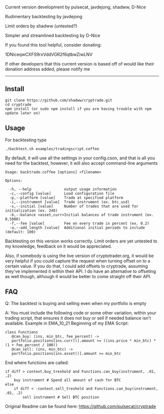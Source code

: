 Current version development by pulsecat, javdejong, shadww, D-Nice

Rudimentary backtesting by javdejong

Limit orders by shadww (untested?)

Simpler and streamlined backtesting by D-Nice 

If you found this tool helpful, consider donating:

1DNiceqwCXFS9rxVddVGR2f6qtbwZiwLNV

If other developers that this current version is based off of would like their donation address added, please notify me
__________________________________________________
## Install

    git clone https://github.com/shadww/cryptrade.git
    cd cryptrade
    npm install (or sudo npm install if you are having trouble with npm update later on)

## Usage

For backtesting type

    ./backtest.sh examples/tradingscript.coffee

By default, it will use all the settings in your config.cson, and that is all you need for the backtest, however, it will also accept command-line arguments

    Usage: backtrade.coffee [options] <filename>

    Options:

      -h, --help               output usage information
      -c,--config [value]      Load configuration file
      -p,--platform [value]    Trade at specified platform
      -i,--instrument [value]  Trade instrument (ex. btc_usd)
      -s,--initial [value]     Number of trades that are used for initialization (ex. 248)
      -b,--balance <asset,curr>Initial balances of trade instrument (ex. 0,5000)
      -f,--fee [value]         Fee on every trade in percent (ex. 0.2)
      -a,--add_length [value]  Additional initial periods to include (default: 100)
      

Backtesting on this version works correctly. Limit orders are yet untested to my knowledge, feedback on it would be appreciated. 

Also, if somebody is using the live version of cryptotrader.org, it would be very helpful if you could capture the request when turning offset on to a certain value. If you do that, I could add offsets to cryptrade, assuming they've implemented it within their API. I do have an alternative to offseting as well though, although it would be better to come straight off their API.

## FAQ

Q: The backtest is buying and selling even when my portfolio is empty

A: You must include the following code or some other variation, within your trading script, that ensures it does not buy or sell if needed balance isn't available. Example in EMA_10_21
Beginning of my EMA Script:

    class Functions
       @can_buy: (ins, min_btc, fee_percent) ->
       portfolio.positions[ins.curr()].amount >= ((ins.price * min_btc) * (1 + fee_percent / 100))
       @can_sell: (ins, min_btc) ->
       portfolio.positions[ins.asset()].amount >= min_btc
       
End where functions are called:

    if diff > context.buy_treshold and Functions.can_buy(instrument, .01, .2)         
        buy instrument # Spend all amount of cash for BTC
    else
        if diff < -context.sell_treshold and Functions.can_buy(instrument, .01, .2) 
            sell instrument # Sell BTC position
      

Original Readme can be found here: https://github.com/pulsecat/cryptrade
